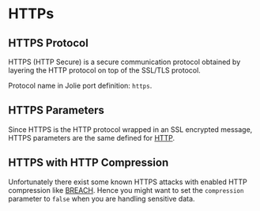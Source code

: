 # HTTPs

## HTTPS Protocol

HTTPS \(HTTP Secure\) is a secure communication protocol obtained by layering the HTTP protocol on top of the SSL/TLS protocol.

Protocol name in Jolie port definition: `https`.

## HTTPS Parameters

Since HTTPS is the HTTP protocol wrapped in an SSL encrypted message, HTTPS parameters are the same defined for [HTTP](https://jolielang.gitbook.io/docs/protocols/ssl).

## HTTPS with HTTP Compression

Unfortunately there exist some known HTTPS attacks with enabled HTTP compression like [BREACH](http://en.wikipedia.org/wiki/BREACH). Hence you might want to set the `compression` parameter to `false` when you are handling sensitive data.

